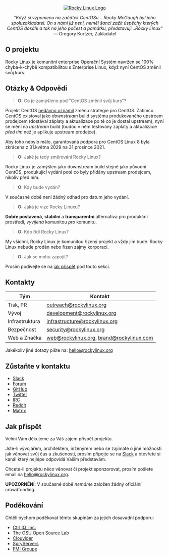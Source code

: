 <p align="center">
<a href="https://rockylinux.org/">
<img src="https://media.githubusercontent.com/media/rocky-linux/branding/main/logo-text-light%402x.png" alt="Rocky Linux Logo">
</a>
</p>

<p align="center">
<i>"Když si vzpomenu na začátek CentOSu... Rocky McGaugh byl jeho spoluzakladatel. On s námi již není, neměl šanci zažít úspěchy kterých CentOS dosáhl a tak na jeho počest a památku, představuji...Rocky Linux"</i><br>
— Gregory Kurtzer, Zakladatel
</p>

## O projektu

Rocky Linux je komunitní enterprise Operační Systém navržen se 100% chyba-k-chybě kompatibilitou s Enterprise Linux, když nyní CentOS změnil svůj kurs.

## Otázky & Odpovědi

> **O:** Co je zamýšleno pod "CentOS změnil svůj kurs"?

Projekt CentOS [nedávno oznámil](https://blog.centos.org/2020/12/future-is-centos-stream/) změnu strategie pro CentOS. Zatímco CentOS existoval jako *downstream* build systému produkovaného upstream prodejcem (dostával záplaty a aktualizace po té co je dostal upstream), nyní se mění na *upstream* build (budou v něm testovány záplaty a aktualizace *před tím* než je aplikuje upstream prodejce).

Aby toho nebylo málo, garantovaná podpora pro CentOS Linux 8 byla zkrácena z 31.května 2029 na 31.prosince 2021.

> **O:** Jaké je tedy směrování Rocky Linux?

Rocky Linux je zamýšlen jako downstream build stejně jako původní CentOS, produkující vydání poté co byly přidány upstream prodejcem, nikoliv před ním.

> **O:** Kdy bude vydán?

V současné době není žádný odhad pro datum jeho vydání.

> **O:** Jaká je vize Rocky Linuxu?

**Dobře postavená**, **stabilní** a **transparentní** alternativa pro produkční prostředí, *vyvíjená* komunitou *pro* komunitu.

> **O:** Kdo řídí Rocky Linux?

My všichni, Rocky Linux je komunitou řízený projekt a vždy jím bude. Rocky Linux nebude prodán nebo řízen zájmy korporací.

> **O:** Jak se mohu zapojit?

Prosím podívejte se na [jak přispět](#jakprispet) pod touto sekcí.

## Kontakty

| Tým                           | Kontakt                                   |
|-------------------------------|-------------------------------------------|
| Tisk, PR                      | outreach@rockylinux.org                   |
| Vývoj                         | development@rockylinux.org                |
| Infrastruktura                | infrastructure@rockylinux.org             |
| Bezpečnost                    | security@rockylinux.org                   |
| Web a Značka                  | web@rockylinux.org, brand@rockylinux.com  |

Jakékoliv jiné dotazy pište na: hello@rockylinux.org

## Zůstaňte v kontaktu

* [Slack](https://join.slack.com/t/hpcng/shared_invite/zt-k29vv4ab-yj1ksbHK_ZkXYi6HGtTYfw)
* [Forum](https://forums.rockylinux.org/)
* [GitHub](https://github.com/rocky-linux/)
* [Twitter](https://twitter.com/rocky_linux)
* [IRC](https://webchat.freenode.net/?channels=rockylinux)
* [Reddit](https://www.reddit.com/r/RockyLinux)
* [Matrix](https://matrix.to/#/+rockylinux:matrix.org)

## Jak přispět

Velmi Vám děkujeme za Váš zájem přispět projektu.

Jste-li vývojářem, architektem, inženýrem nebo se zajímáte o jiné možnosti jak věnovat svůj čas a zkušenosti, prosím připojte se na [Slack](https://join.slack.com/t/hpcng/shared_invite/zt-k29vv4ab-yj1ksbHK_ZkXYi6HGtTYfw) a otevřete si kanál který nejlépe odpovídá Vašim představám.

Chcete-li projektu něco věnovat či projekt sponzorovat, prosím pošlete email na hello@rockylinux.org.

**UPOZORNĚNÍ**: V současné době *nemáme* založen žádný oficiální crowdfunding.

## Poděkování

Chtěli bychom poděkovat těmto skupinám za jejich dosavadní podporu:
* [Ctrl IQ, Inc.](https://www.ctrl-cmd.com)
* [The OSU Open Source Lab](https://osuosl.org/)
* [Clouvider](https://www.clouvider.co.uk/)
* [SpryServers](https://www.spryservers.net/)
* [FMI Groupe](https://www.fmi.fr/)
